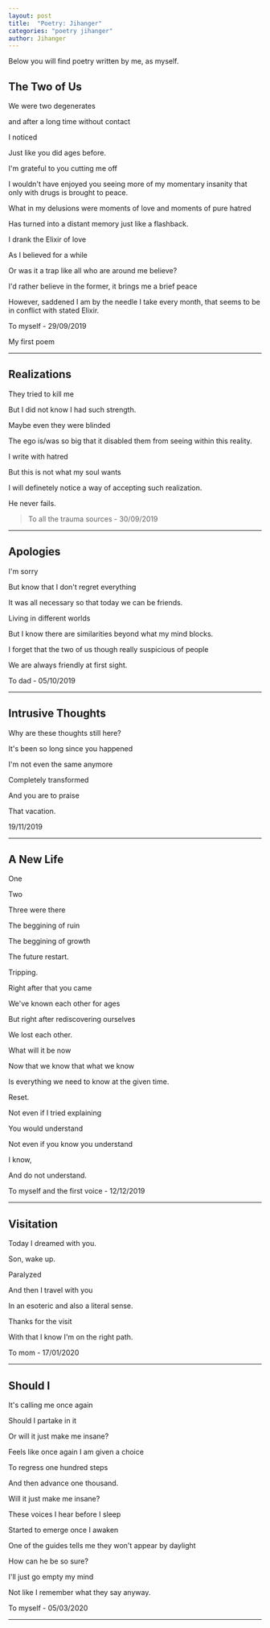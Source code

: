 ```yaml
---
layout: post
title:  "Poetry: Jihanger"
categories: "poetry jihanger"
author: Jihanger
---
```


Below you will find poetry written by me, as myself.


The Two of Us
-------------
We were two degenerates

and after a long time without contact

I noticed

Just like you did ages before.

I'm grateful to you cutting me off

I wouldn't have enjoyed you seeing more of my momentary insanity that only with drugs is brought to peace.

What in my delusions were moments of love and moments of pure hatred

Has turned into a distant memory just like a flashback.

I drank the Elixir of love

As I believed for a while

Or was it a trap like all who are around me believe?

I'd rather believe in the former, it brings me a brief peace

However, saddened I am by the needle I take every month, that seems to be in conflict with stated Elixir.


>
To myself - 29/09/2019
>
My first poem

<hr>

Realizations
-------------
They tried to kill me

But I did not know I had such strength.

Maybe even they were blinded

The ego is/was so big that it disabled them from seeing within this reality.

I write with hatred

But this is not what my soul wants

I will definetely notice a way of accepting such realization.

He never fails.

>To all the trauma sources - 30/09/2019

<hr>


Apologies
-------------
I'm sorry

But know that I don't regret everything

It was all necessary so that today we can be friends.

Living in different worlds

But I know there are similarities beyond what my mind blocks.

I forget that the two of us though really suspicious of people

We are always friendly at first sight.

>
To dad - 05/10/2019

<hr>


Intrusive Thoughts
-------------
Why are these thoughts still here?

It's been so long since you happened

I'm not even the same anymore

Completely transformed

And you are to praise

That vacation.

>
19/11/2019

<hr>

A New Life
-------------
One

Two

Three were there

The beggining of ruin

The beggining of growth

The future restart.

Tripping.

Right after that you came

We've known each other for ages

But right after rediscovering ourselves

We lost each other.

What will it be now

Now that we know that what we know

Is everything we need to know at the given time.

Reset.

Not even if I tried explaining

You would understand

Not even if you know you understand

I know,

And do not understand.

>
To myself and the first voice - 12/12/2019

<hr>


Visitation
-------------
Today I dreamed with you.

Son, wake up.

Paralyzed

And then I travel with you

In an esoteric and also a literal sense.

Thanks for the visit

With that I know I'm on the right path.

>
To mom - 17/01/2020

<hr>


Should I
-------------
It's calling me once again

Should I partake in it

Or will it just make me insane?

Feels like once again I am given a choice

To regress one hundred steps

And then advance one thousand.

Will it just make me insane?

These voices I hear before I sleep

Started to emerge once I awaken

One of the guides tells me they won't appear by daylight

How can he be so sure?

I'll just go empty my mind

Not like I remember what they say anyway.

>
To myself - 05/03/2020


<hr>
